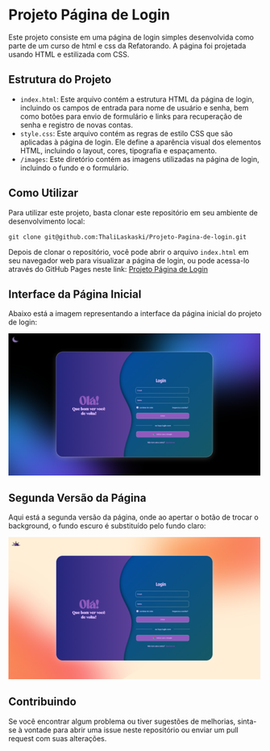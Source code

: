 <h1>Projeto Página de Login</h1>
<p>Este projeto consiste em uma página de login simples desenvolvida como parte de um curso de html e css da Refatorando. A página foi projetada usando HTML e estilizada com CSS.</p>

<h2>Estrutura do Projeto</h2>
<ul>
  <li><code>index.html</code>: Este arquivo contém a estrutura HTML da página de login, incluindo os campos de entrada para nome de usuário e senha, bem como botões para envio de formulário e links para recuperação de senha e registro de novas contas.</li>
  <li><code>style.css</code>: Este arquivo contém as regras de estilo CSS que são aplicadas à página de login. Ele define a aparência visual dos elementos HTML, incluindo o layout, cores, tipografia e espaçamento.</li>
  <li><code>/images</code>: Este diretório contém as imagens utilizadas na página de login, incluindo o fundo e o formulário.</li>
</ul>

<h2>Como Utilizar</h2>
<p>Para utilizar este projeto, basta clonar este repositório em seu ambiente de desenvolvimento local:</p>
<pre><code>git clone git@github.com:ThaliLaskaski/Projeto-Pagina-de-login.git</code></pre>
<p>Depois de clonar o repositório, você pode abrir o arquivo <code>index.html</code> em seu navegador web para visualizar a página de login, ou pode acessa-lo através do GitHub Pages neste link: <a href="https://thalilaskaski.github.io/Projeto-Pagina-de-login/">Projeto Página de Login</a></p>

<h2>Interface da Página Inicial</h2>
<p>Abaixo está a imagem representando a interface da página inicial do projeto de login:</p>
<img src="public/images/interface%20principal%20-%20black.png" alt="Interface Página Inicial" width="500">

<h2>Segunda Versão da Página</h2>
<p>Aqui está a segunda versão da página, onde ao apertar o botão de trocar o background, o fundo escuro é substituído pelo fundo claro:</p>
<img src="public/images/interface%20principal%20-%20white.png" alt="Interface Página Versão Claro" width="500">

<h2>Contribuindo</h2>
<p>Se você encontrar algum problema ou tiver sugestões de melhorias, sinta-se à vontade para abrir uma issue neste repositório ou enviar um pull request com suas alterações.</p>
